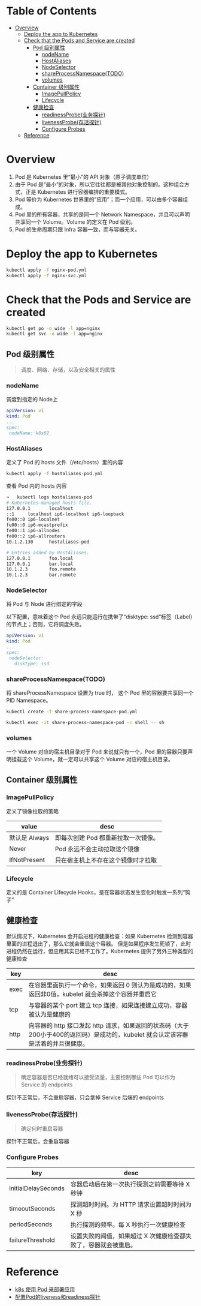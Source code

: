 Table of Contents
=================
* [Overview](#overview)
   * [Deploy the app to Kubernetes](#deploy-the-app-to-kubernetes)
   * [Check that the Pods and Service are created](#check-that-the-pods-and-service-are-created)
      * [Pod 级别属性](#pod-级别属性)
         * [nodeName](#nodename)
         * [HostAliases](#hostaliases)
         * [NodeSelector](#nodeselector)
         * [shareProcessNamespace(TODO)](#shareprocessnamespacetodo)
         * [volumes](#volumes)
      * [Container 级别属性](#container-级别属性)
         * [ImagePullPolicy](#imagepullpolicy)
         * [Lifecycle](#lifecycle)
      * [健康检查](#健康检查)
         * [readinessProbe(业务探针)](#readinessprobe业务探针)
         * [livenessProbe(存活探针)](#livenessprobe存活探针)
         * [Configure Probes](#configure-probes)
   * [Reference](#reference)


# Overview
1. Pod 是 Kubernetes 里“最小”的 API 对象（原子调度单位）
2. 由于 Pod 是“最小”的对象，所以它往往都是被其他对象控制的。这种组合方式，正是 Kubernetes 进行容器编排的重要模式。
3. Pod 等价为 Kubernetes 世界里的“应用”；而一个应用，可以由多个容器组成。
4. Pod 里的所有容器，共享的是同一个 Network Namespace，并且可以声明共享同一个 Volume。Volume 的定义在 Pod 级别。
5. Pod 的生命周期只跟 Infra 容器一致，而与容器无关。

# Deploy the app to Kubernetes

```bash
kubectl apply -f nginx-pod.yml
kubectl apply -f nginx-svc.yml
```

# Check that the Pods and Service are created

```bash
kubectl get po -o wide -l app=nginx
kubectl get svc -o wide -l app=nginx
```

## Pod 级别属性
> 调度、网络、存储，以及安全相关的属性

### nodeName
调度到指定的 Node上
```yaml
apiVersion: v1
kind: Pod
...
spec:
 nodeName: k8s02
```

### HostAliases
定义了 Pod 的 hosts 文件（/etc/hosts）里的内容
```bash
kubectl apply -f hostaliases-pod.yml
```
查看 Pod 内的 hosts 内容
```bash
➜   kubectl logs hostaliases-pod
# Kubernetes-managed hosts file.
127.0.0.1       localhost
::1     localhost ip6-localhost ip6-loopback
fe00::0 ip6-localnet
fe00::0 ip6-mcastprefix
fe00::1 ip6-allnodes
fe00::2 ip6-allrouters
10.1.2.130      hostaliases-pod

# Entries added by HostAliases.
127.0.0.1       foo.local
127.0.0.1       bar.local
10.1.2.3        foo.remote
10.1.2.3        bar.remote
```
### NodeSelector
将 Pod 与 Node 进行绑定的字段

以下配置，意味着这个 Pod 永远只能运行在携带了“disktype: ssd”标签（Label）的节点上；否则，它将调度失败。
```yaml
apiVersion: v1
kind: Pod
...
spec:
 nodeSelector:
   disktype: ssd
```

### shareProcessNamespace(TODO)
将 shareProcessNamespace 设置为 true 时， 这个 Pod 里的容器要共享同一个 PID Namespace。
```bash
kubectl create -f share-process-namespace-pod.yml
```
```bash
kubectl exec -it share-process-namespace-pod -c shell -- sh
```

### volumes
一个 Volume 对应的宿主机目录对于 Pod 来说就只有一个，Pod 里的容器只要声明挂载这个 Volume，就一定可以共享这个 Volume 对应的宿主机目录。

## Container 级别属性

### ImagePullPolicy
定义了镜像拉取的策略

| value         | desc                                                         |
| ------------- | ------------------------------------------------------------ |
| 默认是 Always | 即每次创建 Pod 都重新拉取一次镜像。 |
| Never         | Pod 永远不会主动拉取这个镜像                                 |
| IfNotPresent  | 只在宿主机上不存在这个镜像时才拉取                           |

### Lifecycle
定义的是 Container Lifecycle Hooks，是在容器状态发生变化时触发一系列“钩子”

## 健康检查
默认情况下，Kubernetes 会开启进程的健康检查：如果 Kubernetes 检测到容器里面的进程退出了，那么它就会重启这个容器。
但是如果程序发生死锁了，此时进程仍然在运行，但应用其实已经不工作了。Kubernetes 提供了另外三种类型的健康检查

| key  | desc                                                         |
| ---- | ------------------------------------------------------------ |
| exec | 在容器里面执行一个命令，如果返回 0 则认为是成功的，如果返回非0值，kubelet 就会杀掉这个容器并重启它 |
| tcp  | 与容器的某个 port 建立 tcp 连接，如果连接建立成功，容器被认为是健康的 |
| http | 向容器的 http 接口发起 http 请求，如果返回的状态码（大于200小于400的返回码）是成功的，kubelet 就会认定该容器是活着的并且很健康。 |

### readinessProbe(业务探针)

> 确定容器是否已经就绪可以接受流量，主要控制哪些 Pod 可以作为 Service 的 endpoints

探针不正常后，不会重启容器，只会拿掉 Service 后端的 endpoints

### livenessProbe(存活探针)
> 确定何时重启容器

探针不正常后，会重启容器

### Configure Probes 

| key                 | desc                                                         |
| ------------------- | ------------------------------------------------------------ |
| initialDelaySeconds | 容器启动后在第一次执行探测之前需要等待 X 秒钟                |
| timeoutSeconds      | 探测超时时间。为 HTTP 请求设置超时时间为 X 秒                |
| periodSeconds       | 执行探测的频率。每 X 秒执行一次健康检查                      |
| failureThreshold    | 设置失败的阈值，如果超过 X 次健康检查都失败了，容器就会被重启。 |

# Reference
- [k8s 使用 Pod 来部署应用](https://github.com/lqshow/notes/issues/38)
- [配置Pod的liveness和readiness探针](https://jimmysong.io/kubernetes-handbook/guide/configure-liveness-readiness-probes.html)

